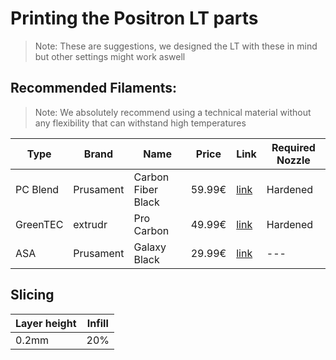 # Printing the Positron LT parts
>Note: These are suggestions, we designed the LT with these in mind but other settings might work aswell

## Recommended Filaments:

>Note: We absolutely recommend using a technical material without any flexibility that can withstand high temperatures

| Type | Brand | Name | Price | Link | Required Nozzle |
| --- | --- | --- | --- | --- | --- |
| PC Blend | Prusament | Carbon Fiber Black | 59.99€ | [link](https://www.prusa3d.com/product/prusament-pc-blend-carbon-fiber-black-800g-2/) | Hardened |
| GreenTEC | extrudr | Pro Carbon | 49.99€ | [link](https://www.extrudr.com/de/produkte/catalogue/greentec-pro-carbon_2410/) | Hardened |
| ASA | Prusament | Galaxy Black | 29.99€ | [link](https://www.prusa3d.com/product/prusament-asa-prusa-galaxy-black-850g/) | --- |

## Slicing

| Layer height | Infill |
| --- | --- |
| 0.2mm | 20% |
